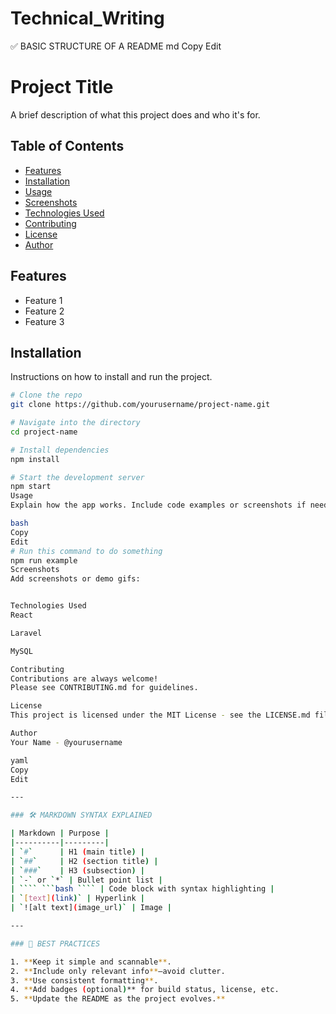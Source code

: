 # Technical_Writing

✅ BASIC STRUCTURE OF A README
md
Copy
Edit
# Project Title

A brief description of what this project does and who it's for.

## Table of Contents

- [Features](#features)
- [Installation](#installation)
- [Usage](#usage)
- [Screenshots](#screenshots)
- [Technologies Used](#technologies-used)
- [Contributing](#contributing)
- [License](#license)
- [Author](#author)

## Features

- Feature 1
- Feature 2
- Feature 3

## Installation

Instructions on how to install and run the project.

```bash
# Clone the repo
git clone https://github.com/yourusername/project-name.git

# Navigate into the directory
cd project-name

# Install dependencies
npm install

# Start the development server
npm start
Usage
Explain how the app works. Include code examples or screenshots if needed.

bash
Copy
Edit
# Run this command to do something
npm run example
Screenshots
Add screenshots or demo gifs:


Technologies Used
React

Laravel

MySQL

Contributing
Contributions are always welcome!
Please see CONTRIBUTING.md for guidelines.

License
This project is licensed under the MIT License - see the LICENSE.md file for details.

Author
Your Name - @yourusername

yaml
Copy
Edit

---

### 🛠️ MARKDOWN SYNTAX EXPLAINED

| Markdown | Purpose |
|----------|---------|
| `#`      | H1 (main title) |
| `##`     | H2 (section title) |
| `###`    | H3 (subsection) |
| `-` or `*` | Bullet point list |
| ```` ```bash ```` | Code block with syntax highlighting |
| `[text](link)` | Hyperlink |
| `![alt text](image_url)` | Image |

---

### 📝 BEST PRACTICES

1. **Keep it simple and scannable**.
2. **Include only relevant info**—avoid clutter.
3. **Use consistent formatting**.
4. **Add badges (optional)** for build status, license, etc.
5. **Update the README as the project evolves.**
